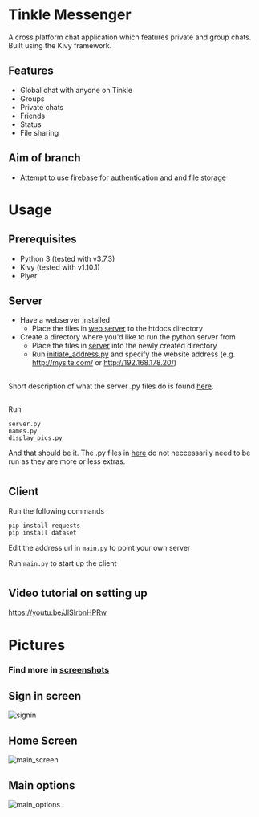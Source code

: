# Tinkle Messenger
A cross platform chat application which features private and group chats.
Built using the Kivy framework.
## Features
* Global chat with anyone on Tinkle
* Groups
* Private chats
* Friends
* Status
* File sharing

## Aim of branch
* Attempt to use firebase for authentication and and file storage

# Usage
## Prerequisites
* Python 3 (tested with v3.7.3)
* Kivy (tested with v1.10.1)
* Plyer

## Server
* Have a webserver installed
    * Place the files in [web server](web_server) to the htdocs directory
* Create a directory where you'd like to run the python server from
    * Place the files in [server](server) into the newly created directory
    * Run [initiate_address.py](server/initiate_address.py) and specify the website address (e.g. http://mysite.com/ or http://192.168.178.20/)
##
Short description of what the server .py files do is found [here](server/README.md).
##
Run
```
server.py
names.py
display_pics.py
```
And that should be it. The .py files in [here](web_server) do not neccessarily need to be run as they are more or less extras.
#
## Client
Run the following commands
```
pip install requests
pip install dataset
``` 
Edit the address url in ```main.py``` to point your own server

Run ```main.py``` to start up the client
#

## Video tutorial on setting up
https://youtu.be/JlSIrbnHPRw

# Pictures
### Find more in [screenshots](screenshots/)
## Sign in screen
![signin](screenshots/client/signin.png?raw=true "Signin screen")
## Home Screen
![main_screen](screenshots/client/main_chat.png?raw=true "Main Screen")
## Main options
![main_options](screenshots/client/main_options.png?raw=true "Main Options")
